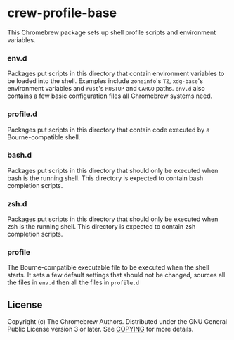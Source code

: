 # crew-profile-base

This Chromebrew package sets up shell profile scripts and environment variables.

### env.d

Packages put scripts in this directory that contain environment variables to be loaded into the shell. Examples include `zoneinfo`'s `TZ`, `xdg-base`'s environment variables and `rust`'s `RUSTUP` and `CARGO` paths. `env.d` also contains a few basic configuration files all Chromebrew systems need.

### profile.d

Packages put scripts in this directory that contain code executed by a Bourne-compatible shell.

### bash.d

Packages put scripts in this directory that should only be executed when bash is the running shell. This directory is expected to contain bash completion scripts.

### zsh.d

Packages put scripts in this directory that should only be executed when zsh is the running shell. This directory is expected to contain zsh completion scripts.

### profile

The Bourne-compatible executable file to be executed when the shell starts. It sets a few default settings that should not be changed, sources all the files in `env.d` then all the files in `profile.d`

## License

Copyright (c) The Chromebrew Authors. Distributed under the GNU General Public License version 3 or later. See [COPYING](https://github.com/chromebrew/crew-profile-base/blob/master/COPYING) for more details.

